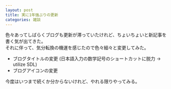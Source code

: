 ```yaml
---
layout: post
title: 実に1年強ぶりの更新
categories: 雑談
---
```


 色々あってしばらくブログも更新が滞っていたけれど、ちょいちょいと新記事を書く気が出てきた。  
 それに伴って、気分転換の機運を感じたので色々細々と変更してみた。  

- ブログタイトルの変更 (日本語入力の数学記号のショートカットに脱力 → utilize SDL)  
- ブログアイコンの変更

 今度はいつまで続くか分からないけれど、やれる限りやってみる。  

